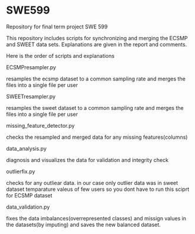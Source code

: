 # SWE599
Repository for final term project SWE 599

This repository includes scripts for synchronizing and merging the ECSMP and SWEET data sets. Explanations are given in the report and comments.

Here is the order of scripts and explanations 

ECSMPresampler.py

resamples the ecsmp dataset to a common sampling rate and merges the files into a single file per user

SWEETresampler.py

resamples the sweet dataset to a common sampling rate and merges the files into a single file per user

missing_feature_detector.py

checks the resampled and merged data for any missing features(columns)

data_analysis.py

diagnosis and visualizes the data for validation and integrity check

outlierfix.py

checks for any outliear data. in our case only outlier data was in sweet dataset temparature valeus of few users so you dont have to run this sciprt for ECSMP dataset

data_validation.py

fixes the data imbalances(overrepresented classes)  and missign values in the datasets(by imputing) and saves the new balanced dataset.



